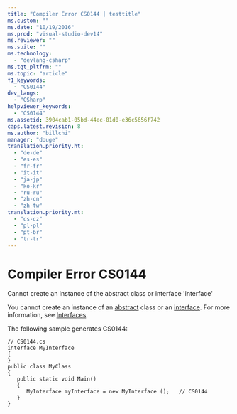 ```yaml
---
title: "Compiler Error CS0144 | testtitle"
ms.custom: ""
ms.date: "10/19/2016"
ms.prod: "visual-studio-dev14"
ms.reviewer: ""
ms.suite: ""
ms.technology: 
  - "devlang-csharp"
ms.tgt_pltfrm: ""
ms.topic: "article"
f1_keywords: 
  - "CS0144"
dev_langs: 
  - "CSharp"
helpviewer_keywords: 
  - "CS0144"
ms.assetid: 3904cab1-05bd-44ec-81d0-e36c5656f742
caps.latest.revision: 8
ms.author: "billchi"
manager: "douge"
translation.priority.ht: 
  - "de-de"
  - "es-es"
  - "fr-fr"
  - "it-it"
  - "ja-jp"
  - "ko-kr"
  - "ru-ru"
  - "zh-cn"
  - "zh-tw"
translation.priority.mt: 
  - "cs-cz"
  - "pl-pl"
  - "pt-br"
  - "tr-tr"
---
```

# Compiler Error CS0144
Cannot create an instance of the abstract class or interface 'interface'  
  
 You cannot create an instance of an [abstract](../Topic/abstract%20\(C%23%20Reference\).md) class or an [interface](../Topic/interface%20\(C%23%20Reference\).md). For more information, see [Interfaces](../Topic/Interfaces%20\(C%23%20Programming%20Guide\).md).  
  
 The following sample generates CS0144:  
  
```  
// CS0144.cs  
interface MyInterface  
{  
}  
public class MyClass  
{  
   public static void Main()  
   {  
      MyInterface myInterface = new MyInterface ();   // CS0144  
   }  
}  
```